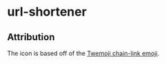 # url-shortener

## Attribution

The icon is based off of the [Twemoji chain-link
emoji](https://twemoji.twitter.com/).
